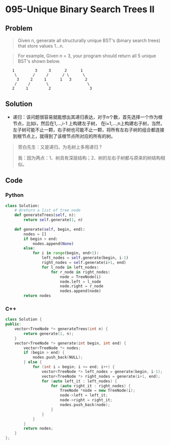 # 095-Unique Binary Search Trees II

## Problem

> Given n, generate all structurally unique BST's (binary search trees) that store values 1...n.

> For example,
Given n = 3, your program should return all 5 unique BST's shown below.
>
```
   1         3     3      2      1
    \       /     /      / \      \
     3     2     1      1   3      2
    /     /       \                 \
   2     1         2                 3
```

## Solution

- 递归：该问题很容易就能想出其递归表达，对于n个数，首先选择一个作为根节点，比如i，然后在1,...,i-1 上构建左子树， 在i+1,...,n上构建右子树，当然，左子树可能不止一颗，右子树也可能不止一颗，将所有左右子树的组合都连接到根节点上，就得到了该根节点所对应的所有的树。

> 旁白先生：又是递归，为毛树上多用递归？
> 
> 我：因为两点：1、树具有深层结构；2、树的左右子树都与原来的树结构相似。


## Code

### Python

```python
class Solution:
    # @return a list of tree node
    def generateTrees(self, n):
        return self.generate(1, n)
        
    def generate(self, begin, end):
        nodes = []
        if begin > end:
            nodes.append(None)
        else:
            for i in range(begin, end+1):
                left_nodes = self.generate(begin, i-1)
                right_nodes = self.generate(i+1, end)
                for l_node in left_nodes:
                    for r_node in right_nodes:
                        node = TreeNode(i)
                        node.left = l_node
                        node.right = r_node
                        nodes.append(node)
        return nodes
```

### C++

```cpp
class Solution {
public:
    vector<TreeNode *> generateTrees(int n) {
        return generate(1, n);
    }
    vector<TreeNode *> generate(int begin, int end) {
        vector<TreeNode *> nodes;
        if (begin > end) {
            nodes.push_back(NULL);
        } else {
            for (int i = begin; i <= end; i++) {
                vector<TreeNode *> left_nodes = generate(begin, i-1);
                vector<TreeNode *> right_nodes = generate(i+1, end);
                for (auto left_it : left_nodes) {
                    for (auto right_it : right_nodes) {
                        TreeNode *node = new TreeNode(i);
                        node->left = left_it;
                        node->right = right_it;
                        nodes.push_back(node);
                    }
                }
            }
        }
        return nodes;
    }
};
```